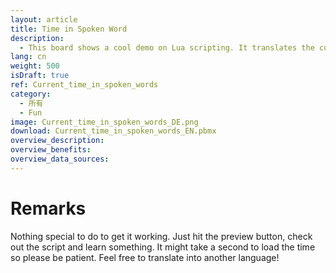 ```yaml
---
layout: article
title: Time in Spoken Word
description: 
  - This board shows a cool demo on Lua scripting. It translates the current hour and minute into spoken language. This board is avaliable in English and German.
lang: cn
weight: 500
isDraft: true
ref: Current_time_in_spoken_words
category:
  - 所有
  - Fun
image: Current_time_in_spoken_words_DE.png
download: Current_time_in_spoken_words_EN.pbmx
overview_description:
overview_benefits:
overview_data_sources:
---
```

# Remarks
Nothing special to do to get it working. Just hit the preview button, check out the script and learn something. It might take a second to load the time so please
be patient. Feel free to translate into another language!
